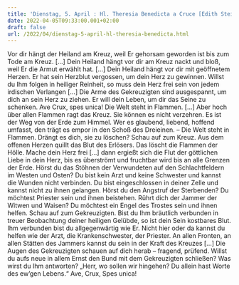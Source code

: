 ```yaml
---
title: 'Dienstag, 5. April : Hl. Theresia Benedicta a Cruce [Edith Stein]'
date: 2022-04-05T09:33:00.001+02:00
draft: false
url: /2022/04/dienstag-5-april-hl-theresia-benedicta.html
---
```


Vor dir hängt der Heiland am Kreuz, weil Er gehorsam geworden ist bis zum Tode am Kreuz. \[…\] Dein Heiland hängt vor dir am Kreuz nackt und bloß, weil Er die Armut erwählt hat. \[…\] Dein Heiland hängt vor dir mit geöffnetem Herzen. Er hat sein Herzblut vergossen, um dein Herz zu gewinnen. Willst du Ihm folgen in heiliger Reinheit, so muss dein Herz frei sein von jedem irdischen Verlangen \[…\] Die Arme des Gekreuzigten sind ausgespannt, um dich an sein Herz zu ziehen. Er will dein Leben, um dir das Seine zu schenken. Ave Crux, spes unica! Die Welt steht in Flammen. \[…\] Aber hoch über allen Flammen ragt das Kreuz. Sie können es nicht verzehren. Es ist der Weg von der Erde zum Himmel. Wer es glaubend, liebend, hoffend umfasst, den trägt es empor in den Schoß des Dreieinen. – Die Welt steht in Flammen. Drängt es dich, sie zu löschen? Schau auf zum Kreuz. Aus dem offenen Herzen quillt das Blut des Erlösers. Das löscht die Flammen der Hölle. Mache dein Herz frei \[…\] dann ergießt sich die Flut der göttlichen Liebe in dein Herz, bis es überströmt und fruchtbar wird bis an alle Grenzen der Erde. Hörst du das Stöhnen der Verwundeten auf den Schlachtfeldern im Westen und Osten? Du bist kein Arzt und keine Schwester und kannst die Wunden nicht verbinden. Du bist eingeschlossen in deiner Zelle und kannst nicht zu ihnen gelangen. Hörst du den Angstruf der Sterbenden? Du möchtest Priester sein und ihnen beistehen. Rührt dich der Jammer der Witwen und Waisen? Du möchtest ein Engel des Trostes sein und ihnen helfen. Schau auf zum Gekreuzigten. Bist du Ihm bräutlich verbunden in treuer Beobachtung deiner heiligen Gelübde, so ist dein Sein kostbares Blut. Ihm verbunden bist du allgegenwärtig wie Er. Nicht hier oder da kannst du helfen wie der Arzt, die Krankenschwester, der Priester. An allen Fronten, an allen Stätten des Jammers kannst du sein in der Kraft des Kreuzes \[…\] Die Augen des Gekreuzigten schauen auf dich herab – fragend, prüfend. Willst du aufs neue in allem Ernst den Bund mit dem Gekreuzigten schließen? Was wirst du Ihm antworten? „Herr, wo sollen wir hingehen? Du allein hast Worte des ew’gen Lebens.“ Ave, Crux, Spes unica!